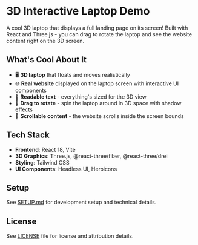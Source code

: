 # 3D Interactive Laptop Demo

A cool 3D laptop that displays a full landing page on its screen! Built with React and Three.js - you can drag to rotate the laptop and see the website content right on the 3D screen.

## What's Cool About It

- 🖥️ **3D laptop** that floats and moves realistically
- 🌐 **Real website** displayed on the laptop screen with interactive UI components
- 📱 **Readable text** - everything's sized for the 3D view
- 🎯 **Drag to rotate** - spin the laptop around in 3D space with shadow effects
- 📄 **Scrollable content** - the website scrolls inside the screen bounds

## Tech Stack

- **Frontend**: React 18, Vite
- **3D Graphics**: Three.js, @react-three/fiber, @react-three/drei
- **Styling**: Tailwind CSS
- **UI Components**: Headless UI, Heroicons

## Setup

See [SETUP.md](SETUP.md) for development setup and technical details.

## License

See [LICENSE](LICENSE) file for license and attribution details.

